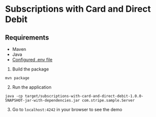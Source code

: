 # Subscriptions with Card and Direct Debit

## Requirements

- Maven
- Java
- [Configured .env file](../README.md)

1. Build the package

```
mvn package
```

2. Run the application

```
java -cp target/subscriptions-with-card-and-direct-debit-1.0.0-SNAPSHOT-jar-with-dependencies.jar com.stripe.sample.Server
```

3. Go to `localhost:4242` in your browser to see the demo
